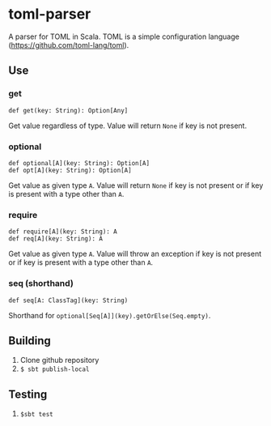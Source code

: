 # toml-parser

A parser for TOML in Scala.  TOML is a simple configuration language (https://github.com/toml-lang/toml).


## Use

### get

```
def get(key: String): Option[Any]
```

Get value regardless of type.  Value will return `None` if key is not present.

### optional

```
def optional[A](key: String): Option[A]
def opt[A](key: String): Option[A]
```

Get value as given type `A`.  Value will return `None` if key is not present or if key is present with a type other than `A`.

### require

```
def require[A](key: String): A
def req[A](key: String): A
```

Get value as given type `A`.  Value will throw an exception if key is not present or if key is present with a type other than `A`.

### seq (shorthand)

```
def seq[A: ClassTag](key: String)
```

Shorthand for `optional[Seq[A]](key).getOrElse(Seq.empty)`.


## Building

1. Clone github repository
2. `$ sbt publish-local`

## Testing

1. `$sbt test`